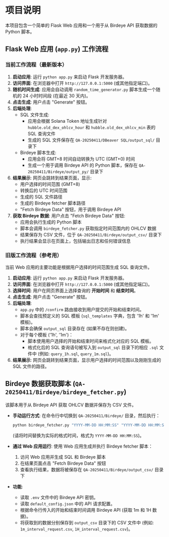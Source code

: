 # 项目说明

本项目包含一个简单的 Flask Web 应用和一个用于从 Birdeye API 获取数据的 Python 脚本。

## Flask Web 应用 (`app.py`) 工作流程

### 当前工作流程（最新版本）

1. **启动应用**: 运行 `python app.py` 来启动 Flask 开发服务器。
2. **访问界面**: 在浏览器中打开 `http://127.0.0.1:5000` (或其他指定端口)。
3. **随机时间生成**: 应用会自动调用 `random_time_generator.py` 脚本生成一个随机的 24 小时时间段 (在最近 30 天内)。
4. **点击生成**: 用户点击 "Generate" 按钮。
5. **后端处理**:
   * SQL 文件生成:
     * 应用会根据 Solana Token 地址生成针对 `hubble.old_dex_ohlcv_hour` 和 `hubble.old_dex_ohlcv_min` 表的 SQL 查询文件
     * 生成的 SQL 文件保存在 `QA-20250411/DBeaver SQL/output_sql/` 目录下
   * Birdeye 脚本生成:
     * 应用会将 GMT+8 时间自动转换为 UTC (GMT+0) 时间
     * 生成一个用于调用 Birdeye API 的 Python 脚本，保存在 `QA-20250411/Birdeye/output_py/` 目录下
6. **结果展示**: 网页会跳转到结果页面，显示:
   * 用户选择的时间范围 (GMT+8)
   * 转换后的 UTC 时间范围
   * 生成的 SQL 文件路径
   * 生成的 Birdeye fetcher 脚本路径
   * "Fetch Birdeye Data" 按钮，用于调用 Birdeye API
7. **获取 Birdeye 数据**: 用户点击 "Fetch Birdeye Data" 按钮:
   * 应用会执行生成的 Python 脚本
   * 脚本会调用 `birdeye_fetcher.py` 获取指定时间范围内的 OHLCV 数据
   * 结果保存为 CSV 文件，位于 `QA-20250411/Birdeye/output_csv/` 目录下
   * 执行结果会显示在页面上，包括输出日志和任何错误信息

### 旧版工作流程（参考用）

当前 Web 应用的主要功能是根据用户选择的时间范围生成 SQL 查询文件。

1.  **启动应用**: 运行 `python app.py` 来启动 Flask 开发服务器。
2.  **访问界面**: 在浏览器中打开 `http://127.0.0.1:5000` (或其他指定端口)。
3.  **选择时间**: 用户在网页界面上选择查询的 **开始时间** 和 **结束时间**。
4.  **点击生成**: 用户点击 "Generate" 按钮。
5.  **后端处理**:
    *   `app.py` 中的 `/confirm` 路由接收到用户提交的开始和结束时间。
    *   脚本会查找预定义的 SQL 模板 (`sql_templates` 字典，包含 '1h' 和 '1m' 模板)。
    *   脚本会确保 `output_sql` 目录存在 (如果不存在则创建)。
    *   对于每个模板 ('1h', '1m')：
        *   脚本使用用户选择的开始和结束时间来格式化对应的 SQL 模板。
        *   格式化后的 SQL 查询语句被写入到 `output_sql` 目录下的相应 `.sql` 文件中 (例如: `query_1h.sql`, `query_1m.sql`)。
6.  **结果展示**: 网页会跳转到结果页面，显示用户选择的时间范围以及刚刚生成的 SQL 文件的路径。

## Birdeye 数据获取脚本 (`QA-20250411/Birdeye/birdeye_fetcher.py`)

该脚本用于从 Birdeye API 获取 OHLCV 数据并保存为 CSV 文件。

*   **手动运行方式**: 在命令行中切换到 `QA-20250411/Birdeye/` 目录，然后执行：
    ```bash
    python birdeye_fetcher.py "YYYY-MM-DD HH:MM:SS" "YYYY-MM-DD HH:MM:SS"
    ```
    (请将时间替换为实际的格式时间，格式为 `YYYY-MM-DD HH:MM:SS`)。

*   **通过 Web 应用运行**: 使用 Web 应用生成并执行 Birdeye fetcher 脚本：
    1. 访问 Web 应用并生成 SQL 和 Birdeye 脚本
    2. 在结果页面点击 "Fetch Birdeye Data" 按钮
    3. 查看执行结果，数据将被保存在 `QA-20250411/Birdeye/output_csv/` 目录下

*   **功能**:
    *   读取 `.env` 文件中的 Birdeye API 密钥。
    *   读取 `default_config.json` 中的 API 请求配置。
    *   根据命令行传入的开始和结束时间调用 Birdeye API (获取 1m 和 1H 数据)。
    *   将获取到的数据分别保存到 `output_csv` 目录下的 CSV 文件中 (例如: `1m_interval_request.csv`, `1H_interval_request.csv`)。
